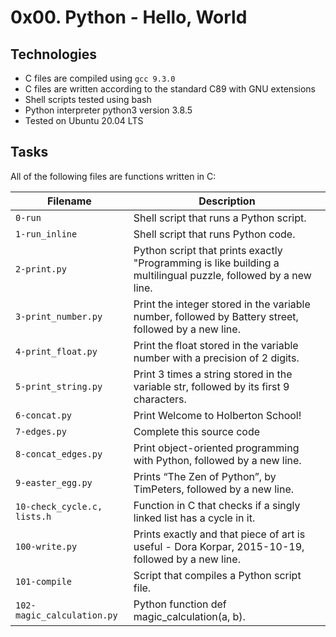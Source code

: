 # 0x00. Python - Hello, World

## Technologies
* C files are compiled using `gcc 9.3.0`
* C files are written according to the standard C89 with GNU extensions
* Shell scripts tested using bash
* Python interpreter python3 version 3.8.5
* Tested on Ubuntu 20.04 LTS

## Tasks
All of the following files are functions written in C:

| Filename | Description |
| -------- | ----------- |
| `0-run` | Shell script that runs a Python script. |
| `1-run_inline` | Shell script that runs Python code. |
| `2-print.py` | Python script that prints exactly "Programming is like building a multilingual puzzle, followed by a new line. |
| `3-print_number.py` | Print the integer stored in the variable number, followed by Battery street, followed by a new line. |
| `4-print_float.py` |  Print the float stored in the variable number with a precision of 2 digits. |
| `5-print_string.py` |  Print 3 times a string stored in the variable str, followed by its first 9 characters. |
| `6-concat.py` |  Print Welcome to Holberton School! |
| `7-edges.py` |  Complete this source code |
| `8-concat_edges.py` |  Print object-oriented programming with Python, followed by a new line. |
| `9-easter_egg.py` |  Prints “The Zen of Python”, by TimPeters, followed by a new line. |
| `10-check_cycle.c, lists.h` |  Function in C that checks if a singly linked list has a cycle in it. |
| `100-write.py` |  Prints exactly and that piece of art is useful - Dora Korpar, 2015-10-19, followed by a new line. |
| `101-compile` |  Script that compiles a Python script file. |
| `102-magic_calculation.py` |  Python function def magic_calculation(a, b). |

